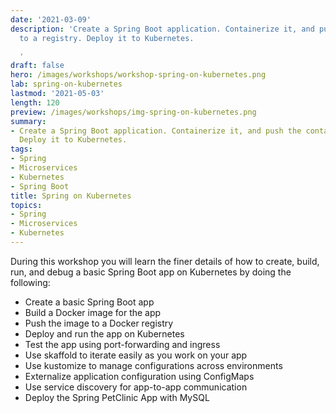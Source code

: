 ```yaml
---
date: '2021-03-09'
description: 'Create a Spring Boot application. Containerize it, and push the container
  to a registry. Deploy it to Kubernetes.

  '
draft: false
hero: /images/workshops/workshop-spring-on-kubernetes.png
lab: spring-on-kubernetes
lastmod: '2021-05-03'
length: 120
preview: /images/workshops/img-spring-on-kubernetes.png
summary:
- Create a Spring Boot application. Containerize it, and push the container to a registry.
  Deploy it to Kubernetes.
tags:
- Spring
- Microservices
- Kubernetes
- Spring Boot
title: Spring on Kubernetes
topics:
- Spring
- Microservices
- Kubernetes
---
```


During this workshop you will learn the finer details of how to create, build, run, and debug a basic Spring Boot app on
Kubernetes by doing the following:

- Create a basic Spring Boot app
- Build a Docker image for the app
- Push the image to a Docker registry
- Deploy and run the app on Kubernetes
- Test the app using port-forwarding and ingress
- Use skaffold to iterate easily as you work on your app
- Use kustomize to manage configurations across environments
- Externalize application configuration using ConfigMaps
- Use service discovery for app-to-app communication
- Deploy the Spring PetClinic App with MySQL